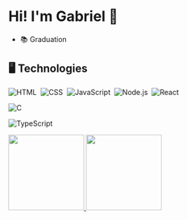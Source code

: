 # Hi! I'm Gabriel 👋

- 📚 Graduation

## 🖥️ Technologies

![HTML](https://img.shields.io/badge/-HTML-05122A?style=flat&logo=HTML5)&nbsp;
![CSS](https://img.shields.io/badge/-CSS-05122A?style=flat&logo=CSS3&logoColor=1572B6)&nbsp;
![JavaScript](https://img.shields.io/badge/-JavaScript-05122A?style=flat&logo=javascript)&nbsp;
![Node.js](https://img.shields.io/badge/-Node.js-05122A?style=flat&logo=node.js)&nbsp;
![React](https://img.shields.io/badge/-React-05122A?style=flat&logo=react)&nbsp;
<!-- ![NextJS](https://img.shields.io/badge/-NextJS-05122A?style=flat&logo=next.js)&nbsp; -->
![C](https://img.shields.io/badge/-C-05122A?style=flat&logo=c)&nbsp;
<!-- ![Python](https://img.shields.io/badge/-Python-05122A?style=flat&logo=Python)&nbsp; -->
![TypeScript](https://img.shields.io/badge/-TypeScript-05122A?style=flat&logo=TypeScript)&nbsp;

<div>
  <a href="https://github.com/gabrielMendes21">
  <img height="150em" src="https://github-readme-stats.vercel.app/api?username=gabrielMendes21&show_icons=true&theme=dark&include_all_commits=true&count_private=true&icon_color=34b1eb&title_color=34EBC9&text_color=ffffff"/>
  <img height="150em" src="https://github-readme-stats.vercel.app/api/top-langs/?username=gabrielMendes21&layout=compact&langs_count=7&theme=dark&title_color=34EBC9"/>
</div>
